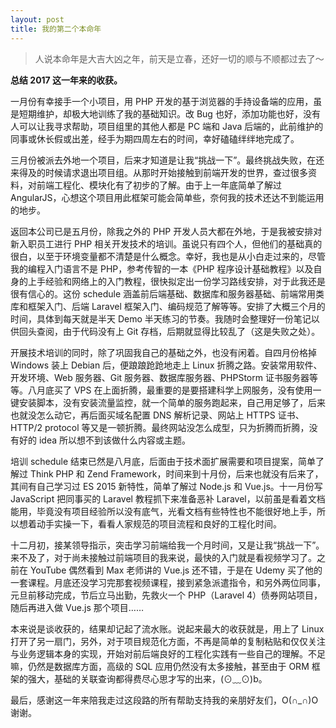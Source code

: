 ```yaml
---
layout: post
title: 我的第二个本命年
---
```


> 人说本命年是大吉大凶之年，前天是立春，还好一切的顺与不顺都过去了～

**总结 2017 这一年来的收获。**

一月份有幸接手一个小项目，用 PHP 开发的基于浏览器的手持设备端的应用，虽是短期维护，却极大地训练了我的基础知识。改 Bug 也好，添加功能也好，没有人可以让我寻求帮助，项目组里的其他人都是 PC 端和 Java 后端的，此前维护的同事或休长假或出差，经手为期四周左右的时间，幸好磕磕绊绊地完成了。

三月份被派去外地一个项目，后来才知道是让我“挑战一下”。最终挑战失败，在还来得及的时候请求退出项目组。从那时开始接触到前端开发的世界，查过很多资料，对前端工程化、模块化有了初步的了解。由于上一年底简单了解过 AngularJS，心想这个项目用此框架可能会简单些，奈何我的技术还达不到能运用的地步。

返回本公司已是五月份，除我之外的 PHP 开发人员大都在外地，于是我被安排对新入职员工进行 PHP 相关开发技术的培训。虽说只有四个人，但他们的基础真的很白，以至于环境变量都不清楚是什么概念。幸好，我也是从小白走过来的，尽管我的编程入门语言不是 PHP，参考传智的一本《PHP 程序设计基础教程》以及自身的上手经验和网络上的入门教程，很快拟定出一份学习路线安排，对于此我还是很有信心的。这份 schedule 涵盖前后端基础、数据库和服务器基础、前端常用类库和框架入门、后端 Laravel 框架入门、编码规范了解等等。安排了大概三个月的时间，具体到每天就是半天 Demo 半天练习的节奏。我随时会整理好一份笔记以供回头查阅，由于代码没有上 Git 存档，后期就显得比较乱了（这是失败之处）。

开展技术培训的同时，除了巩固我自己的基础之外，也没有闲着。自四月份格掉 Windows 装上 Debian 后，便踉踉跄跄地走上 Linux 折腾之路。安装常用软件、开发环境、Web 服务器、Git 服务器、数据库服务器、PHPStorm 证书服务器等等。八月底买了 VPS 在上面折腾，最重要的是要搭建科学上网服务，没有使用一键安装脚本，没有安装流量监控，就一个简单的服务跑起来，自己用足够了，后来也就没怎么动它，再后面买域名配置 DNS 解析记录、网站上 HTTPS 证书、HTTP/2 protocol 等又是一顿折腾。最终网站没怎么成型，只为折腾而折腾，没有好的 idea 所以想不到该做什么内容或主题。

培训 schedule 结束已然是八月底，后面由于技术面扩展需要和项目提案，简单了解过 Think PHP 和 Zend Framework，时间来到十月份，后来也就没有后来了，其间有自己学习过 ES 2015 新特性，简单了解过 Node.js 和 Vue.js。十一月份写 JavaScript 把同事买的 Laravel 教程抓下来准备恶补 Laravel，以前虽是看着文档能用，毕竟没有项目经验所以没有底气，光看文档有些特性也不能很好地上手，所以想着动手实操一下，看看人家规范的项目流程和良好的工程化时间。

十二月初，接某领导指示，突击学习前端给我一个月时间，又是让我“挑战一下”。来不及了，对于尚未接触过前端项目的我来说，最快的入门就是看视频学习了。之前在 YouTube 偶然看到 Max 老师讲的 Vue.js 还不错，于是在 Udemy 买了他的一套课程。月底还没学习完那套视频课程，接到紧急派遣指令，和另外两位同事，元旦前移动完成，节后立马出勤，先救火一个 PHP（Laravel 4）债券网站项目，随后再进入做 Vue.js 那个项目……

本来说是谈收获的，结果却记起了流水账。说起来最大的收获就是，用上了 Linux 打开了另一扇门，另外，对于项目规范化方面，不再是简单的复制粘贴和仅仅关注与业务逻辑本身的实现，开始对前后端良好的工程化实践有一些自己的理解。不足嘛，仍然是数据库方面，高级的 SQL 应用仍然没有太多接触，甚至由于 ORM 框架的强大，基础的关联查询都得费尽心思才写的出来，(⊙﹏⊙)b。

最后，感谢这一年来陪我走过这段路的所有帮助支持我的亲朋好友们，O(∩_∩)O谢谢。
